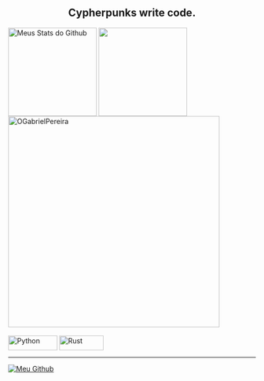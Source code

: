 <h2 align="center"> Cypherpunks write code. </h2>

<div>
 
   <img align="center" src="https://github-readme-stats.vercel.app/api?username=OGabrielPereira&show_icons=true&theme=midnight-purple&line_height=27" alt="Meus Stats do Github" style="max-width:100%;" height="180em">
  
   <img align="center" src="https://github-readme-stats.vercel.app/api/top-langs/?username=OGabrielPereira&theme=midnight-purple&layout=compact&hide=vue,html,javascript,pascal" style="max-width:100%;" height="180em">
 
   <img alt="OGabrielPereira" src="https://github-readme-streak-stats.herokuapp.com?user=OGabrielPereira&theme=midnight-purple" style="max-width:100%;" width="430" align="middle">
  
 </a>
</div>

<br>

<div>
  <img alt="Python" src="https://img.shields.io/badge/Python-14354C?style=for-the-badge&logo=python&logoColor=white" style="max-width:100%;" width="100" height="30"   align="middle">
 
  <img alt="Rust" src="https://img.shields.io/badge/Rust-000000?style=for-the-badge&logo=rust&logoColor=white" style="max-width:100%;" width="90" height="30"       align="middle">
</div>
<hr>
<div>
 
 <a href="https://github.com/OGabrielPereira">
   <img alt="Meu Github" src="https://img.shields.io/badge/GitHub-100000?style=for-the-badge&logo=github&logoColor=white" style="max-width:100%;"/>
 </a>

</div>



